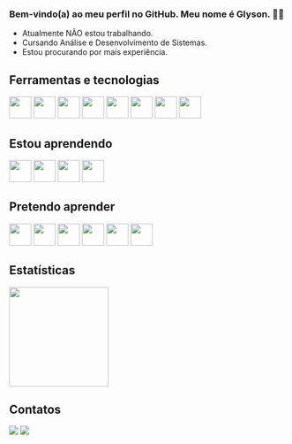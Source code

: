 ### Bem-vindo(a) ao meu perfil no GitHub. Meu nome é Glyson. 👋😄

- Atualmente NÃO estou trabalhando.
- Cursando Análise e Desenvolvimento de Sistemas.
- Estou procurando por mais experiência.


## Ferramentas e tecnologias
<div>
<img src="https://cdn.jsdelivr.net/gh/devicons/devicon/icons/nodejs/nodejs-original.svg" width="40" height="40"/> 
<img src="https://cdn.jsdelivr.net/gh/devicons/devicon/icons/javascript/javascript-original.svg" width="40" height="40" /> 
<img src="https://cdn.jsdelivr.net/gh/devicons/devicon/icons/python/python-original-wordmark.svg" width="40" height="40" /> 
<img src="https://cdn.jsdelivr.net/gh/devicons/devicon/icons/mysql/mysql-original.svg" width="40" height="40"/> 
<img src="https://cdn.jsdelivr.net/gh/devicons/devicon/icons/c/c-plain.svg" width="40" height="40" /> 
<img src="https://cdn.jsdelivr.net/gh/devicons/devicon/icons/html5/html5-plain-wordmark.svg" width="40" height="40"/> 
<img src="https://cdn.jsdelivr.net/gh/devicons/devicon/icons/git/git-original.svg" width="40" height="40" />
<img src="https://cdn.jsdelivr.net/gh/devicons/devicon/icons/vscode/vscode-original.svg" width="40" height="40" /> 
</div>


## Estou aprendendo
<div>
<img src="https://cdn.jsdelivr.net/gh/devicons/devicon/icons/javascript/javascript-original.svg" width="40" height="40" />
<img src="https://cdn.jsdelivr.net/gh/devicons/devicon/icons/nodejs/nodejs-original.svg" width="40" height="40"/>
<img src="https://cdn.jsdelivr.net/gh/devicons/devicon/icons/python/python-original-wordmark.svg" width="40" height="40" />   
<img src="https://cdn.jsdelivr.net/gh/devicons/devicon/icons/mysql/mysql-original.svg" width="40" height="40" />
</div>

## Pretendo aprender
<div>
<img src="https://cdn.jsdelivr.net/gh/devicons/devicon/icons/react/react-original-wordmark.svg" width="40" height="40" />
<img src="https://cdn.jsdelivr.net/gh/devicons/devicon/icons/typescript/typescript-original.svg" width="40" height="40"/>
<img src="https://cdn.jsdelivr.net/gh/devicons/devicon/icons/django/django-plain-wordmark.svg" width="40" height="40" />
<img src="https://cdn.jsdelivr.net/gh/devicons/devicon/icons/mongodb/mongodb-original.svg" width="40" height="40" />
<img src="https://cdn.jsdelivr.net/gh/devicons/devicon/icons/ruby/ruby-original.svg" width="40" height="40" /> 
<img src="https://cdn.jsdelivr.net/gh/devicons/devicon/icons/rails/rails-plain.svg" width="40" height="40" />  
</div>

## Estatísticas
<div>
<a href="https://github.com/Glysonn">
<img height="180em" src="https://github-readme-stats.vercel.app/api/top-langs/?username=Glysonn&layout=compact&langs_count=7&theme=dracula"/>
</a>
</div>

## Contatos
<div>
<a href = "mailto:kauaglyson@gmail.com"><img src="https://img.shields.io/badge/Gmail-D14836?style=for-the-badge&logo=gmail&logoColor=white" target="_blank"></a>
<a href="https://www.linkedin.com/in/glyson-kauã-a87963211/" target="_blank"><img src="https://img.shields.io/badge/-LinkedIn-%230077B5?style=for-the-badge&logo=linkedin&logoColor=white" target="_blank"></a>   
</div>
